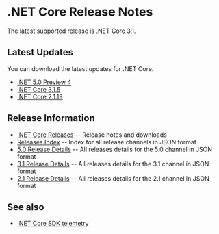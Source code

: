 # .NET Core Release Notes

The latest supported release is [.NET Core 3.1](3.1).

## Latest Updates

You can download the latest updates for .NET Core.

* [.NET 5.0 Preview 4](5.0/preview/5.0.0-preview.4.md)
* [.NET Core 3.1.5](3.1/3.1.5/3.1.5.md)
* [.NET Core 2.1.19](2.1/2.1.19/2.1.19.md)


## Release Information

* [.NET Core Releases](download-archive.md) -- Release notes and downloads
* [Releases Index][releases-index.json] -- Index for all release channels in JSON format
* [5.0 Release Details][5.0-releases.json] -- All releases details for the 5.0 channel in JSON format
* [3.1 Release Details][3.1-releases.json] -- All releases details for the 3.1 channel in JSON format
* [2.1 Release Details][2.1-releases.json] -- All releases details for the 2.1 channel in JSON format

## See also

* [.NET Core SDK telemetry](https://docs.microsoft.com/dotnet/core/tools/telemetry)

[releases-index.json]: https://dotnetcli.blob.core.windows.net/dotnet/release-metadata/releases-index.json
[5.0-releases.json]: https://dotnetcli.blob.core.windows.net/dotnet/release-metadata/5.0/releases.json
[3.1-releases.json]: https://dotnetcli.blob.core.windows.net/dotnet/release-metadata/3.1/releases.json
[2.1-releases.json]: https://dotnetcli.blob.core.windows.net/dotnet/release-metadata/2.1/releases.json
